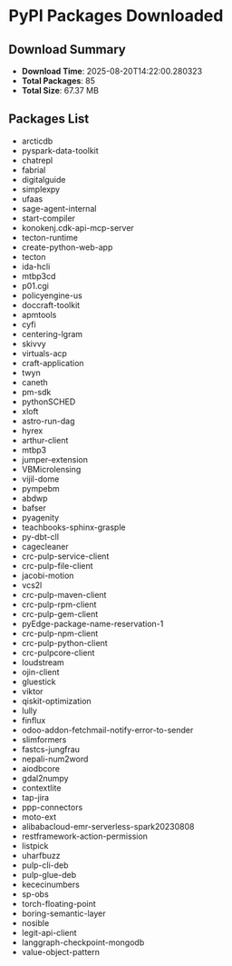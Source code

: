 # PyPI Packages Downloaded

## Download Summary
- **Download Time**: 2025-08-20T14:22:00.280323
- **Total Packages**: 85
- **Total Size**: 67.37 MB

## Packages List
- arcticdb
- pyspark-data-toolkit
- chatrepl
- fabrial
- digitalguide
- simplexpy
- ufaas
- sage-agent-internal
- start-compiler
- konokenj.cdk-api-mcp-server
- tecton-runtime
- create-python-web-app
- tecton
- ida-hcli
- mtbp3cd
- p01.cgi
- policyengine-us
- doccraft-toolkit
- apmtools
- cyfi
- centering-lgram
- skivvy
- virtuals-acp
- craft-application
- twyn
- caneth
- pm-sdk
- pythonSCHED
- xloft
- astro-run-dag
- hyrex
- arthur-client
- mtbp3
- jumper-extension
- VBMicrolensing
- vijil-dome
- pympebm
- abdwp
- bafser
- pyagenity
- teachbooks-sphinx-grasple
- py-dbt-cll
- cagecleaner
- crc-pulp-service-client
- crc-pulp-file-client
- jacobi-motion
- vcs2l
- crc-pulp-maven-client
- crc-pulp-rpm-client
- crc-pulp-gem-client
- pyEdge-package-name-reservation-1
- crc-pulp-npm-client
- crc-pulp-python-client
- crc-pulpcore-client
- loudstream
- ojin-client
- gluestick
- viktor
- qiskit-optimization
- lully
- finflux
- odoo-addon-fetchmail-notify-error-to-sender
- slimformers
- fastcs-jungfrau
- nepali-num2word
- aiodbcore
- gdal2numpy
- contextlite
- tap-jira
- ppp-connectors
- moto-ext
- alibabacloud-emr-serverless-spark20230808
- restframework-action-permission
- listpick
- uharfbuzz
- pulp-cli-deb
- pulp-glue-deb
- kececinumbers
- sp-obs
- torch-floating-point
- boring-semantic-layer
- nosible
- legit-api-client
- langgraph-checkpoint-mongodb
- value-object-pattern
